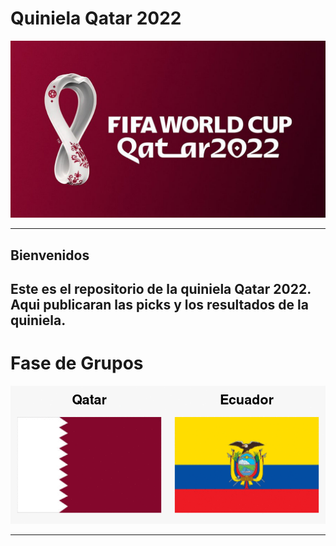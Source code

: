 # Quiniela Qatar 2022
<p align="center">

<img src="media/16366925243845.jpg" alt="Fifa2022" width="1000"/>

---
    

## Bienvenidos 

Este es el repositorio de la quiniela Qatar 2022. Aqui publicaran las picks y los resultados de la quiniela.
---

# **Fase de Grupos**

![](flags/matches/matches.gif)


---

